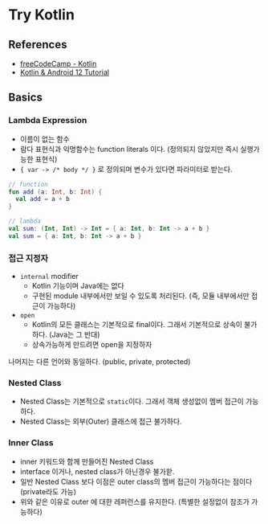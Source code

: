 # Try Kotlin

## References

- [freeCodeCamp - Kotlin](https://youtu.be/F9UC9DY-vIU)
- [Kotlin & Android 12 Tutorial](https://youtu.be/HwoxgUPabMk)

## Basics

### Lambda Expression

- 이름이 없는 함수
- 람다 표현식과 익명함수는 function literals 이다. (정의되지 않았지만 즉시 실행가능한 표현식)
- `{ var -> /* body */ }` 로 정의되며 변수가 있다면 파라미터로 받는다.

```kotlin
// function
fun add (a: Int, b: Int) {
  val add = a + b
}

// lambda
val sum: (Int, Int) -> Int = { a: Int, b: Int -> a + b }
val sum = { a: Int, b: Int -> a + b }
```

### 접근 지정자

- `internal` modifier
  - Kotlin 기능이며 Java에는 없다
  - 구현된 module 내부에서만 보일 수 있도록 처리된다. (즉, 모듈 내부에서만 접근이 가능하다)
- `open`
  - Kotlin의 모든 클래스는 기본적으로 final이다. 그래서 기본적으로 상속이 불가하다. (Java는 그 반대)
  - 상속가능하게 만드려면 open을 지정하자

나머지는 다른 언어와 동일하다. (public, private, protected)

### Nested Class

- Nested Class는 기본적으로 `static`이다. 그래서 객체 생성없이 멤버 접근이 가능하다.
- Nested Class는 외부(Outer) 클래스에 접근 불가하다.

### Inner Class

- inner 키워드와 함께 만들어진 Nested Class
- interface 이거나, nested class가 아닌경우 불가핟.
- 일반 Nested Class 보다 이점은 outer class의 멤버 접근이 가능하다는 점이다 (private라도 가능)
- 위와 같은 이유로 outer 에 대한 레퍼런스를 유지한다. (특별한 설정없이 참조가 가능하다)
